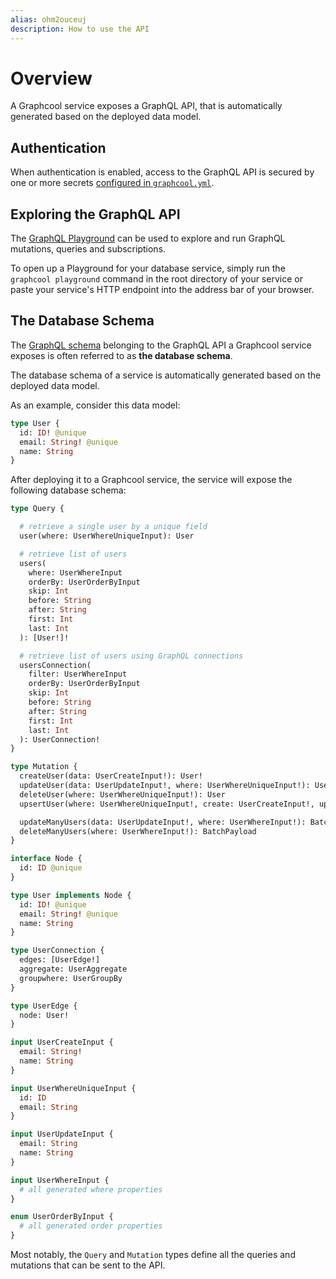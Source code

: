 ```yaml
---
alias: ohm2ouceuj
description: How to use the API
---
```


# Overview

A Graphcool service exposes a GraphQL API, that is automatically generated based on the deployed data model.

## Authentication

When authentication is enabled, access to the GraphQL API is secured by one or more secrets [configured in `graphcool.yml`](!alias-).

## Exploring the GraphQL API

The [GraphQL Playground](https://github.com/graphcool/graphql-playground) can be used to explore and run GraphQL mutations, queries and subscriptions.

To open up a Playground for your database service, simply run the `graphcool playground` command in the root directory of your service or paste your service's HTTP endpoint into the address bar of your browser.

## The Database Schema

The [GraphQL schema](https://blog.graph.cool/graphql-server-basics-the-schema-ac5e2950214e) belonging to the GraphQL API a Graphcool service exposes is often referred to as **the database schema**.

The database schema of a service is automatically generated based on the deployed data model.

As an example, consider this data model:

```graphql
type User {
  id: ID! @unique
  email: String! @unique
  name: String
}
```

After deploying it to a Graphcool service, the service will expose the following database schema:

```graphql
type Query {

  # retrieve a single user by a unique field
  user(where: UserWhereUniqueInput): User

  # retrieve list of users
  users(
    where: UserWhereInput
    orderBy: UserOrderByInput
    skip: Int
    before: String
    after: String
    first: Int
    last: Int
  ): [User!]!

  # retrieve list of users using GraphQL connections
  usersConnection(
    filter: UserWhereInput
    orderBy: UserOrderByInput
    skip: Int
    before: String
    after: String
    first: Int
    last: Int
  ): UserConnection!
}

type Mutation {
  createUser(data: UserCreateInput!): User!
  updateUser(data: UserUpdateInput!, where: UserWhereUniqueInput!): User
  deleteUser(where: UserWhereUniqueInput!): User
  upsertUser(where: UserWhereUniqueInput!, create: UserCreateInput!, update: UserUpdateInput!): User

  updateManyUsers(data: UserUpdateInput!, where: UserWhereInput!): BatchPayload
  deleteManyUsers(where: UserWhereInput!): BatchPayload
}

interface Node {
  id: ID @unique
}

type User implements Node {
  id: ID! @unique
  email: String! @unique
  name: String
}

type UserConnection {
  edges: [UserEdge!]
  aggregate: UserAggregate
  groupwhere: UserGroupBy
}

type UserEdge {
  node: User!
}

input UserCreateInput {
  email: String!
  name: String
}

input UserWhereUniqueInput {
  id: ID
  email: String
}

input UserUpdateInput {
  email: String
  name: String
}

input UserWhereInput {
  # all generated where properties
}

enum UserOrderByInput {
  # all generated order properties
}
```

Most notably, the `Query` and `Mutation` types define all the queries and mutations that can be sent to the API.

